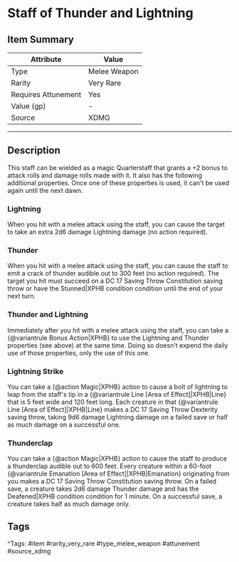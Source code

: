 # Staff of Thunder and Lightning

## Item Summary

| Attribute            | Value                        |
|----------------------|------------------------------|
| Type                 | Melee Weapon |
| Rarity               | Very Rare             |
| Requires Attunement  | Yes                |
| Value (gp)           | -    |
| Source               | XDMG |

---

## Description

This staff can be wielded as a magic Quarterstaff that grants a +2 bonus to attack rolls and damage rolls made with it. It also has the following additional properties. Once one of these properties is used, it can't be used again until the next dawn.

### Lightning

When you hit with a melee attack using the staff, you can cause the target to take an extra 2d6 damage Lightning damage (no action required).

### Thunder

When you hit with a melee attack using the staff, you can cause the staff to emit a crack of thunder audible out to 300 feet (no action required). The target you hit must succeed on a DC 17 Saving Throw Constitution saving throw or have the Stunned|XPHB condition condition until the end of your next turn.

### Thunder and Lightning

Immediately after you hit with a melee attack using the staff, you can take a {@variantrule Bonus Action|XPHB} to use the Lightning and Thunder properties (see above) at the same time. Doing so doesn't expend the daily use of those properties, only the use of this one.

### Lightning Strike

You can take a {@action Magic|XPHB} action to cause a bolt of lightning to leap from the staff's tip in a {@variantrule Line [Area of Effect]|XPHB|Line} that is 5 feet wide and 120 feet long. Each creature in that {@variantrule Line [Area of Effect]|XPHB|Line} makes a DC 17 Saving Throw Dexterity saving throw, taking 9d6 damage Lightning damage on a failed save or half as much damage on a successful one.

### Thunderclap

You can take a {@action Magic|XPHB} action to cause the staff to produce a thunderclap audible out to 600 feet. Every creature within a 60-foot {@variantrule Emanation [Area of Effect]|XPHB|Emanation} originating from you makes a DC 17 Saving Throw Constitution saving throw. On a failed save, a creature takes 2d6 damage Thunder damage and has the Deafened|XPHB condition condition for 1 minute. On a successful save, a creature takes half as much damage only.

## Tags

^Tags: #item #rarity_very_rare #type_melee_weapon #attunement #source_xdmg